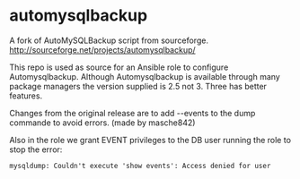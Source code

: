 # automysqlbackup
A fork of AutoMySQLBackup script from sourceforge. http://sourceforge.net/projects/automysqlbackup/

This repo is used as source for an Ansible role to configure Automysqlbackup.
Although Automysqlbackup is available through many package managers the version supplied is 2.5 not 3.
Three has better features.

Changes from the original release are to add --events to the dump commande to avoid errors. (made by masche842)

Also in the role we grant EVENT privileges to the DB user running the role to stop the error:

````
mysqldump: Couldn't execute 'show events': Access denied for user
````
